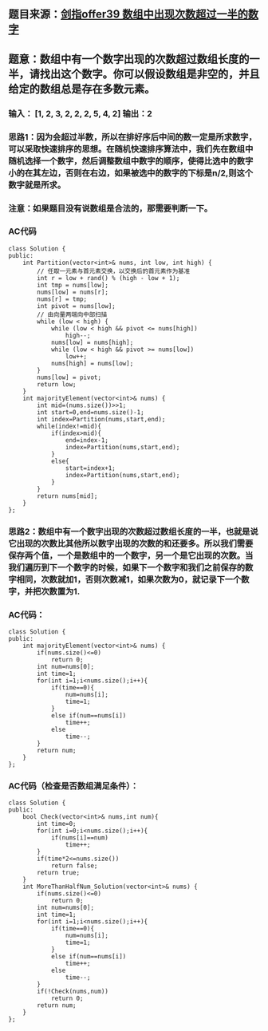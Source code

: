 ## 题目来源：[剑指offer39 数组中出现次数超过一半的数字](https://leetcode-cn.com/problems/shu-zu-zhong-chu-xian-ci-shu-chao-guo-yi-ban-de-shu-zi-lcof/)

## 题意：数组中有一个数字出现的次数超过数组长度的一半，请找出这个数字。你可以假设数组是非空的，并且给定的数组总是存在多数元素。

### 输入： [1, 2, 3, 2, 2, 2, 5, 4, 2] 输出：2

### 思路1：因为会超过半数，所以在排好序后中间的数一定是所求数字，可以采取快速排序的思想。在随机快速排序算法中，我们先在数组中随机选择一个数字，然后调整数组中数字的顺序，使得比选中的数字小的在其左边，否则在右边，如果被选中的数字的下标是n/2,则这个数字就是所求。

### 注意：如果题目没有说数组是合法的，那需要判断一下。

### AC代码
```
class Solution {
public:
    int Partition(vector<int>& nums, int low, int high) {
        // 任取一元素与首元素交换，以交换后的首元素作为基准
        int r = low + rand() % (high - low + 1);
        int tmp = nums[low];
        nums[low] = nums[r];
        nums[r] = tmp;
        int pivot = nums[low];
        // 由向量两端向中部扫描
        while (low < high) {
            while (low < high && pivot <= nums[high])
                high--;
            nums[low] = nums[high];
            while (low < high && pivot >= nums[low])
                low++;
            nums[high] = nums[low];
        }
        nums[low] = pivot;
        return low;
    }
    int majorityElement(vector<int>& nums) {
        int mid=(nums.size())>>1;
        int start=0,end=nums.size()-1;
        int index=Partition(nums,start,end);
        while(index!=mid){
            if(index>mid){
                end=index-1;
                index=Partition(nums,start,end);
            }
            else{
                start=index+1;
                index=Partition(nums,start,end);
            }
        }
        return nums[mid];
    }
};
```

### 思路2：数组中有一个数字出现的次数超过数组长度的一半，也就是说它出现的次数比其他所以数字出现的次数的和还要多。所以我们需要保存两个值，一个是数组中的一个数字，另一个是它出现的次数。当我们遍历到下一个数字的时候，如果下一个数字和我们之前保存的数字相同，次数就加1，否则次数减1，如果次数为0，就记录下一个数字，并把次数置为1.

### AC代码：

```
class Solution {
public:
    int majorityElement(vector<int>& nums) {
        if(nums.size()<=0)
            return 0;
        int num=nums[0];
        int time=1;
        for(int i=1;i<nums.size();i++){
            if(time==0){
                num=nums[i];
                time=1;
            }
            else if(num==nums[i])
                time++;
            else
                time--;
        }
        return num;
    }
};
```


### AC代码（检查是否数组满足条件）：
```
class Solution {
public:
    bool Check(vector<int>& nums,int num){
        int time=0;
        for(int i=0;i<nums.size();i++){
            if(nums[i]==num)
                time++;
        }
        if(time*2<=nums.size())
            return false;
        return true;
    }
    int MoreThanHalfNum_Solution(vector<int>& nums) {
        if(nums.size()<=0)
            return 0;
        int num=nums[0];
        int time=1;
        for(int i=1;i<nums.size();i++){
            if(time==0){
                num=nums[i];
                time=1;
            }
            else if(num==nums[i])
                time++;
            else
                time--;
        }
        if(!Check(nums,num))
            return 0;
        return num;
    }
};
```
